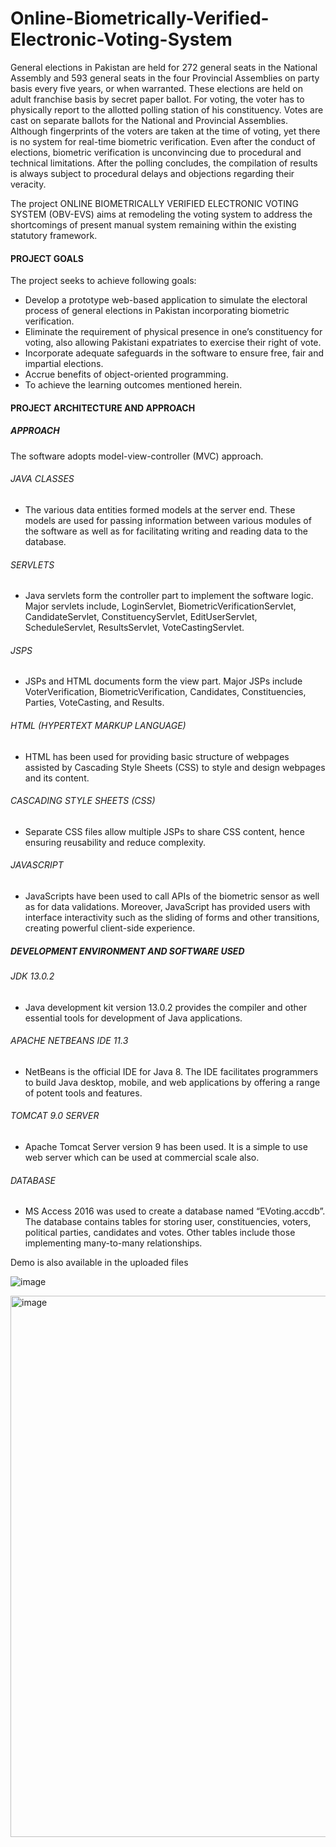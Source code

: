 # Online-Biometrically-Verified-Electronic-Voting-System

General elections in Pakistan are held for 272 general seats in the National Assembly and 593 general seats in the four Provincial Assemblies on party basis every five years, or when warranted. These elections are held on adult franchise basis by secret paper ballot. For voting, the voter has to physically report to the allotted polling station of his constituency. Votes are cast on separate ballots for the National and Provincial Assemblies. Although fingerprints of the voters are taken at the time of voting, yet there is no system for real-time biometric verification. Even after the conduct of elections, biometric verification is unconvincing due to procedural and technical limitations. After the polling concludes, the compilation of results is always subject to procedural delays and objections regarding their veracity.

The project ONLINE BIOMETRICALLY VERIFIED ELECTRONIC VOTING SYSTEM (OBV-EVS) aims at remodeling the voting system to address the shortcomings of present manual system remaining within the existing statutory framework.

#### PROJECT GOALS
The project seeks to achieve following goals:
*	Develop a prototype web-based application to simulate the electoral process of general elections in Pakistan incorporating biometric verification.
*	Eliminate the requirement of physical presence in one’s constituency for voting, also allowing Pakistani expatriates to exercise their right of vote.
*	Incorporate adequate safeguards in the software to ensure free, fair and impartial elections.
*	Accrue benefits of object-oriented programming.
*	To achieve the learning outcomes mentioned herein.


#### PROJECT ARCHITECTURE AND APPROACH
##### APPROACH
The software adopts model-view-controller (MVC) approach.
###### JAVA CLASSES
*	The various data entities formed models at the server end. These models are used for passing information between various modules of the software as well as for facilitating writing and reading data to the database.
###### SERVLETS
*	Java servlets form the controller part to implement the software logic. Major servlets include, LoginServlet, BiometricVerificationServlet, CandidateServlet, ConstituencyServlet, EditUserServlet, ScheduleServlet, ResultsServlet, VoteCastingServlet.
###### JSPS
*	JSPs and HTML documents form the view part. Major JSPs include VoterVerification, BiometricVerification, Candidates, Constituencies, Parties, VoteCasting, and Results. 
###### HTML (HYPERTEXT MARKUP LANGUAGE)
*	HTML has been used for providing basic structure of webpages assisted by Cascading Style Sheets (CSS) to style and design webpages and its content.
###### CASCADING STYLE SHEETS (CSS)
*	Separate CSS files allow multiple JSPs to share CSS content, hence ensuring reusability and reduce complexity. 
###### JAVASCRIPT
*	JavaScripts have been used to call APIs of the biometric sensor as well as for data validations. Moreover, JavaScript has provided users with interface interactivity such as the sliding of forms and other transitions, creating powerful client-side experience.

##### DEVELOPMENT ENVIRONMENT AND SOFTWARE USED
###### JDK 13.0.2
*	Java development kit version 13.0.2 provides the compiler and other essential tools for development of Java applications.
###### APACHE NETBEANS IDE 11.3
*	NetBeans is the official IDE for Java 8. The IDE facilitates programmers to build Java desktop, mobile, and web applications by offering a range of potent tools and features. 
###### TOMCAT 9.0 SERVER
*	Apache Tomcat Server version 9 has been used. It is a simple to use web server which can be used at commercial scale also.
###### DATABASE
*	MS Access 2016 was used to create a database named “EVoting.accdb”. The database contains tables for storing user, constituencies, voters, political parties, candidates and votes. Other tables include those implementing many-to-many relationships.

Demo is also available in the uploaded files

![image](https://github.com/sanazehra2001/OBV-EVS/assets/76579833/bbb93da9-810a-4928-a642-45cb2e917b94)

<img width="866" alt="image" src="https://github.com/sanazehra2001/OBV-EVS/assets/76579833/bf27cf1a-7abf-4774-99ed-f99fbf24eaa1">


